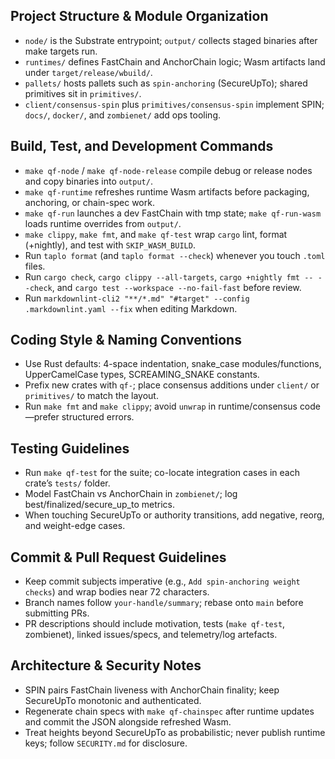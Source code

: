 ## Project Structure & Module Organization
- `node/` is the Substrate entrypoint; `output/` collects staged binaries after make targets run.
- `runtimes/` defines FastChain and AnchorChain logic; Wasm artifacts land under `target/release/wbuild/`.
- `pallets/` hosts pallets such as `spin-anchoring` (SecureUpTo); shared primitives sit in `primitives/`.
- `client/consensus-spin` plus `primitives/consensus-spin` implement SPIN; `docs/`, `docker/`, and `zombienet/` add ops tooling.

## Build, Test, and Development Commands
- `make qf-node` / `make qf-node-release` compile debug or release nodes and copy binaries into `output/`.
- `make qf-runtime` refreshes runtime Wasm artifacts before packaging, anchoring, or chain-spec work.
- `make qf-run` launches a dev FastChain with tmp state; `make qf-run-wasm` loads runtime overrides from `output/`.
- `make clippy`, `make fmt`, and `make qf-test` wrap `cargo` lint, format (+nightly), and test with `SKIP_WASM_BUILD`.
- Run `taplo format` (and `taplo format --check`) whenever you touch `.toml` files.
- Run `cargo check`, `cargo clippy --all-targets`, `cargo +nightly fmt -- --check`, and
  `cargo test --workspace --no-fail-fast` before review.
- Run `markdownlint-cli2 "**/*.md" "#target" --config .markdownlint.yaml --fix` when editing Markdown.

## Coding Style & Naming Conventions
- Use Rust defaults: 4-space indentation, snake_case modules/functions, UpperCamelCase types, SCREAMING_SNAKE constants.
- Prefix new crates with `qf-`; place consensus additions under `client/` or `primitives/` to match the layout.
- Run `make fmt` and `make clippy`; avoid `unwrap` in runtime/consensus code—prefer structured errors.

## Testing Guidelines
- Run `make qf-test` for the suite; co-locate integration cases in each crate’s `tests/` folder.
- Model FastChain vs AnchorChain in `zombienet/`; log best/finalized/secure_up_to metrics.
- When touching SecureUpTo or authority transitions, add negative, reorg, and weight-edge cases.

## Commit & Pull Request Guidelines
- Keep commit subjects imperative (e.g., `Add spin-anchoring weight checks`) and wrap bodies near 72 characters.
- Branch names follow `your-handle/summary`; rebase onto `main` before submitting PRs.
- PR descriptions should include motivation, tests (`make qf-test`, zombienet), linked issues/specs, and telemetry/log artefacts.

## Architecture & Security Notes
- SPIN pairs FastChain liveness with AnchorChain finality; keep SecureUpTo monotonic and authenticated.
- Regenerate chain specs with `make qf-chainspec` after runtime updates and commit the JSON alongside refreshed Wasm.
- Treat heights beyond SecureUpTo as probabilistic; never publish runtime keys; follow `SECURITY.md` for disclosure.
